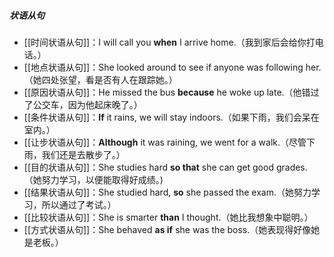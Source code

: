 ##### 状语从句
- [[时间状语从句]]：I will call you **when** I arrive home.（我到家后会给你打电话。）
- [[地点状语从句]]：She looked around to see if anyone was following her.（她四处张望，看是否有人在跟踪她。）
- [[原因状语从句]]：He missed the bus **because** he woke up late.（他错过了公交车，因为他起床晚了。）
- [[条件状语从句]]：**If** it rains, we will stay indoors.（如果下雨，我们会呆在室内。）
- [[让步状语从句]]：**Although** it was raining, we went for a walk.（尽管下雨，我们还是去散步了。）
- [[目的状语从句]]：She studies hard **so that** she can get good grades.（她努力学习，以便能取得好成绩。)
- [[结果状语从句]]：She studied hard, **so** she passed the exam.（她努力学习，所以通过了考试。）
- [[比较状语从句]]：She is smarter **than** I thought.（她比我想象中聪明。）
- [[方式状语从句]]：She behaved **as if** she was the boss.（她表现得好像她是老板。）


